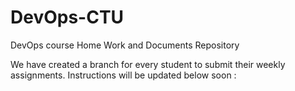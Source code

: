 # DevOps-CTU
DevOps course Home Work and Documents Repository

We have created a branch for every student to submit their weekly assignments.
Instructions will be updated below soon :
